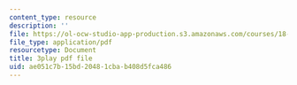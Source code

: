 ```yaml
---
content_type: resource
description: ''
file: https://ol-ocw-studio-app-production.s3.amazonaws.com/courses/18-06sc-linear-algebra-fall-2011/ae051c7b15bd20481cbab408d5fca486_l88D4r74gtM.pdf
file_type: application/pdf
resourcetype: Document
title: 3play pdf file
uid: ae051c7b-15bd-2048-1cba-b408d5fca486
---
```

